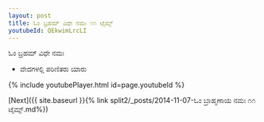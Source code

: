 ```yaml
---
layout: post
title: ಓಂ ಬ್ರಹಮ್ ವಿಧೇ ನಮಃ ೧೧ ಟೈಮ್ಸ್
youtubeId: QEkwimLrcLI
---
```

 
 
 ಓಂ ಬ್ರಹಮ್ ವಿಧೇ ನಮಃ  
 
 -  ವೇದಗಳಲ್ಲಿ ಪರಿಣಿತರು ಯಾರು 
 
  
 
  
 
 
 
 
 
 


{% include youtubePlayer.html id=page.youtubeId %}
 
[Next]({{ site.baseurl }}{% link  split2/_posts/2014-11-07-ಓಂ ಬ್ರಾಹ್ಮಣಾಯ ನಮಃ ೧೧ ಟೈಮ್ಸ್.md%})
 
